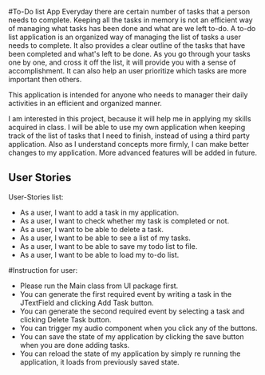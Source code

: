 #To-Do list App
Everyday there are certain number of tasks that a person needs to complete. Keeping all the
tasks in memory is not an efficient way of managing what tasks has been done and what are we left
to-do. A to-do list application is an organized way of managing the list of tasks a user
needs to complete. It also provides a clear outline of the tasks that have been completed
and what's left to be done. As you go through your tasks one by one, and cross it off the list,
it will provide you with a sense of accomplishment. It can also help an user prioritize which 
tasks are more important then others.

This application is intended for anyone who needs to manager their daily activities in an
efficient and organized manner.

I am interested in this project, because it will help me in applying my skills acquired
in class. I will be able to use my own application when keeping track of the list of tasks that
I need to finish, instead of using a third party application. Also as I understand concepts
more firmly, I can make better changes to my application. More advanced features will be added in future.
## User Stories




User-Stories list:
- As a user, I want to add a task in my application.
- As a user, I want to check whether my task is completed or not.
- As a user, I want to be able to delete a task.
- As a user, I want to be able to see a list of my tasks.
- As a user, I want to be able to save my todo list to file.
- As a user, I want to be able to load my to-do list.

#Instruction for user:
- Please run the Main class from UI package first.
- You can generate the first required event by writing a task in the JTextField and clicking Add Task button.
- You can generate the second required event by selecting a task and clicking Delete Task button.
- You can trigger my audio component when you click any of the buttons.
- You can save the state of my application by clicking the save button when you are done adding tasks.
- You can reload the state of my application by simply re running the application, it loads from previously 
  saved state.

